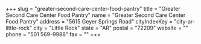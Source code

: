 +++
slug = "greater-second-care-center-food-pantry"
title = "Greater Second Care Center Food Pantry"
name = "Greater Second Care Center Food Pantry"
address = "5615 Geyer Springs Road"
cityIndexKey = "city-ar-little-rock"
city = "Little Rock"
state = "AR"
postal = "72209"
website = ""
phone = "501 569-9988"
fax = ""
+++
